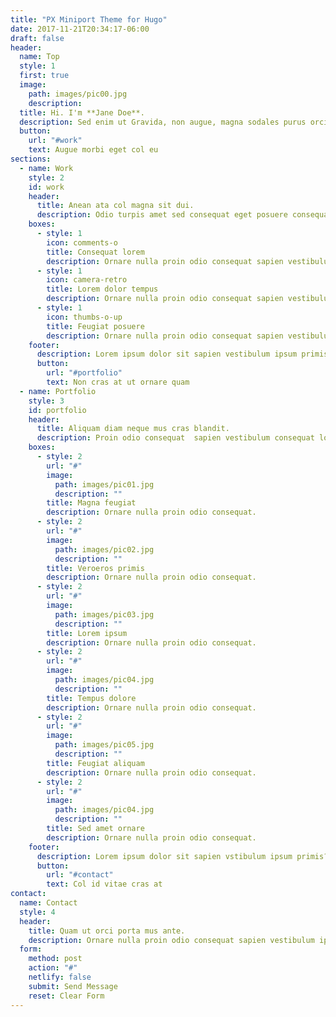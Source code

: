 ```yaml
---
title: "PX Miniport Theme for Hugo"
date: 2017-11-21T20:34:17-06:00
draft: false
header:
  name: Top
  style: 1
  first: true
  image:
    path: images/pic00.jpg
    description: 
  title: Hi. I'm **Jane Doe**.
  description: Sed enim ut Gravida, non augue, magna sodales purus orci aliquet feugiat at ut sem Cubilia nulla commodo neque nec col iaculis.
  button:
    url: "#work"
    text: Augue morbi eget col eu
sections:
  - name: Work 
    style: 2
    id: work
    header:
      title: Anean ata col magna sit dui.
      description: Odio turpis amet sed consequat eget posuere consequat.
    boxes:
      - style: 1
        icon: comments-o
        title: Consequat lorem
        description: Ornare nulla proin odio consequat sapien vestibulum ipsum primis sed amet consequat lorem dolore.
      - style: 1
        icon: camera-retro
        title: Lorem dolor tempus
        description: Ornare nulla proin odio consequat sapien vestibulum ipsum primis sed amet consequat lorem dolore.
      - style: 1
        icon: thumbs-o-up
        title: Feugiat posuere
        description: Ornare nulla proin odio consequat sapien vestibulum ipsum primis sed amet consequat lorem dolore.
    footer:
      description: Lorem ipsum dolor sit sapien vestibulum ipsum primis?
      button:
        url: "#portfolio"
        text: Non cras at ut ornare quam
  - name: Portfolio 
    style: 3
    id: portfolio
    header:
      title: Aliquam diam neque mus cras blandit.
      description: Proin odio consequat  sapien vestibulum consequat lorem dolore feugiat lorem ipsum dolore.
    boxes:
      - style: 2
        url: "#"
        image:
          path: images/pic01.jpg
          description: ""
        title: Magna feugiat
        description: Ornare nulla proin odio consequat.
      - style: 2
        url: "#"
        image:
          path: images/pic02.jpg
          description: ""
        title: Veroeros primis
        description: Ornare nulla proin odio consequat.
      - style: 2
        url: "#"
        image:
          path: images/pic03.jpg
          description: ""
        title: Lorem ipsum
        description: Ornare nulla proin odio consequat.
      - style: 2
        url: "#"
        image:
          path: images/pic04.jpg
          description: ""
        title: Tempus dolore
        description: Ornare nulla proin odio consequat.
      - style: 2
        url: "#"
        image:
          path: images/pic05.jpg
          description: ""
        title: Feugiat aliquam
        description: Ornare nulla proin odio consequat.
      - style: 2
        url: "#"
        image:
          path: images/pic04.jpg
          description: ""
        title: Sed amet ornare
        description: Ornare nulla proin odio consequat.
    footer: 
      description: Lorem ipsum dolor sit sapien vstibulum ipsum primis?
      button:
        url: "#contact"
        text: Col id vitae cras at
contact:
  name: Contact
  style: 4
  header:
    title: Quam ut orci porta mus ante.
    description: Ornare nulla proin odio consequat sapien vestibulum ipsum sed lorem.
  form:
    method: post
    action: "#"
    netlify: false
    submit: Send Message
    reset: Clear Form
---
```

